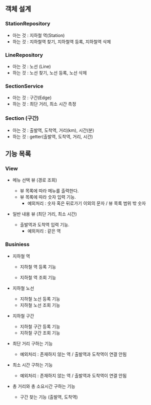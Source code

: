 ## 객체 설계

### StationRepository
* 아는 것 : 지하철 역(Station)
* 하는 것 : 지하철역 찾기, 지하철역 등록, 지하철역 삭제

### LineRepository
* 아는 것 : 노선 (Line)
* 하는 것 : 노선 찾기, 노선 등록, 노선 삭제

### SectionService
* 아는 것 : 구간(Edge) 
* 하는 것 : 최단 거리, 최소 시간 측정

### Section (구간)
* 아는 것 : 출발역, 도착역, 거리(km), 시간(분)
* 하는 것 : getter(출발역, 도착역, 거리, 시간)


## 기능 목록 

### View
* 메뉴 선택 뷰 (경로 조회)
  * 뷰 목록에 따라 메뉴를 출력한다.
  * 뷰 목록에 따라 숫자 입력 기능.
    * 예외처리 : 숫자 혹은 뒤로가기 이외의 문자 / 뷰 목록 범위 밖 숫자

* 일반 내용 뷰 (최단 거리, 최소 시간)
  * 출발역과 도착역 입력 기능.
    * 예외처리 : 같은 역
    
### Businiess
* 지하철 역

  * 지하철 역 등록 기능

  * 지하철 역 조회 기능

* 지하철 노선

  * 지하철 노선 등록 기능
  * 지하철 노선 조회 기능

* 지하철 구간

  * 지하철 구간 등록 기능
  * 지하철 구간 조회 기능

* 최단 거리 구하는 기능
  
  * 예외처리 : 존재하지 않는 역 / 출발역과 도착역이 연결 안됨
  
* 최소 시간 구하는 기능
  
  * 예외처리 : 존재하지 않는 역 / 출발역과 도착역이 연결 안됨
  
* 총 거리와 총 소요시간 구하는 기능
  
  * 구간 찾는 기능 (출발역, 도착역)

